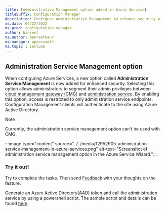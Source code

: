 ```yaml
---
title: [Administrative Management option added in Azure Service]
titleSuffix: Configuration Manager
description: Configure Administrative Management to enhance security of the Administrative Service Azure AD endpoints.
ms.date: 04/22/2022
ms.prod: configuration-manager
author: banreet
ms.author: banreetkaur
ms.manager: apoorvseth
ms.topic : include
---
```




<!--12952905-->

## <a name="AdministrationServiceManagementOPtion"></a> Administration Service Management option

When configuring Azure Services, a new option called **Administration Service Management** is now added for enhanced security. Selecting this option allows administrators to segment their admin privileges between [cloud management gateway (CMG)](../../../../../cloud-attach/overview.md)  and [administration service](../../../../../../configmgr/develop/adminservice/overview.md). By enabling this option, access is restricted to only administration service endpoints. Configuration Management clients will authenticate to the site using Azure Active Directory.

> [!NOTE]
> Currently, the administration service management option can’t be used with CMG.

:::image type="content" source="../../media/12952905-administration-service-management-in-azure-services.png" alt-text="Screenshot of administration service management option in the Azure Service Wizard.":::

### Try it out!

Try to complete the tasks. Then send [Feedback](../../../../understand/product-feedback.md) with your thoughts on the feature.

Generate an Azure Active Directory(AAD) token and call the administration service by using a powershell script. The sample script and details can be found [here](https://aka.ms/cmadminservicetokensample).

<!--

#### Prerequisites

- Administration service management client server app should be present (web server and native client app)
- Download Microsoft.IdentityModel.Clients.ActiveDirectory DLL - [NuGet Gallery | Microsoft.IdentityModel.Clients.ActiveDirectory 5.2.9](https://www.nuget.org/packages/Microsoft.IdentityModel.Clients.ActiveDirectory/)

The below script needs to be ran from Windows PowerShell ISE (run as Administrator) on any machine. For the username and password use Azure Active Directory User Principal Name (UPN) name and password.

#### Script

```powershell
{
    $clientId = "Application (client) ID"
    $resource = "App ID URI-api://{tenantId}/{string}, for example, api://5e97358c-d99c-4558-af0c-de7774091dda/ConfigMgrService"
    $tenantId = "Tenant ID GUID value"
    $adminService = “https://<ProviderFQDN>/AdminService_TokenAuth/”
    $adalPath = "Microsoft.IdentityModel.Clients.ActiveDirectory DLL Path"
    $username = “username”
    $password = "password" 
    $authority = 'https://login.microsoftonline.us/'+$tenantId
    $adal = Join-Path $adalPath "Microsoft.IdentityModel.Clients.ActiveDirectory.dll"
    [System.Reflection.Assembly]::LoadFrom($adal) | Out-Null
 
    $userCredential = New-Object Microsoft.IdentityModel.Clients.ActiveDirectory.UserPasswordCredential -ArgumentList ($username, $password)
    $authContext = New-Object "Microsoft.IdentityModel.Clients.ActiveDirectory.AuthenticationContext" -ArgumentList $authority
    $authResult = [Microsoft.IdentityModel.Clients.ActiveDirectory.AuthenticationContextIntegratedAuthExtensions]::AcquireTokenAsync($authContext,$resource,$clientId,$userCredential).Result
    $token = $authResult.AccessToken
    Set-Clipboard $token
 
    # Call admin service via powershell, can also do via Postman/Fiddler for same
    $headers = @{Authorization="Bearer $token"}
    $getcoll = $adminService + "<wmi or v1.0>/<Entity>"
    Invoke-RestMethod -Uri $getcoll -Headers $headers

}
```
-->